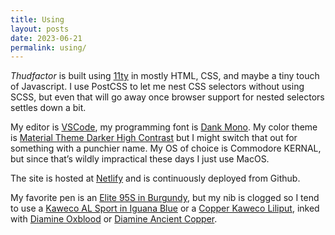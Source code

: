 ```yaml
---
title: Using
layout: posts
date: 2023-06-21
permalink: using/
---
```


_Thudfactor_ is built using [11ty](https://www.11ty.dev/) in mostly HTML, CSS, and maybe a tiny touch of Javascript. I use PostCSS to let me nest CSS selectors without using SCSS, but even that will go away once browser support for nested selectors settles down a bit.

My editor is [VSCode](https://code.visualstudio.com/), my programming font is [Dank Mono](https://medium.com/@philpl/what-sets-dank-mono-apart-1bbdc1cc3cbd). My color theme is [Material Theme Darker High Contrast](https://www.vscolors.com/themes/45bfc9eb-5e03-487f-bffe-315fa6881d6a-098bf801) but I might switch that out for something with a punchier name. My OS of choice is Commodore KERNAL, but since that’s wildly impractical these days I just use MacOS.

The site is hosted at [Netlify](https://www.netlify.com/) and is continuously deployed from Github.

My favorite pen is an [Elite 95S in Burgundy](https://www.jetpens.com/Pilot-E95S-Fountain-Pen-Burgundy-Ivory-Fine-Nib/pd/12467), but my nib is clogged so I tend to use a [Kaweco AL Sport in Iguana Blue](https://www.gouletpens.com/products/kaweco-al-sport-fountain-pen-iguana-blue) or a [Copper Kaweco Liliput](https://www.gouletpens.com/products/kaweco-liliput-fountain-pen-copper), inked with [Diamine Oxblood](https://www.gouletpens.com/products/diamine-oxblood-ink-cartridges) or [Diamine Ancient Copper](https://www.jetpens.com/Diamine-Ancient-Copper-Ink-30-ml-Bottle/pd/13085).

